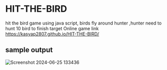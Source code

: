 # HIT-THE-BIRD
hit the bird game using java script, birds fly around hunter ,hunter need to hunt 10 bird to finish target
Online game link https://kasyap2807.github.io/HIT-THE-BIRD/

## sample output

![Screenshot 2024-06-25 133436](https://github.com/kasyap2807/HIT-THE-BIRD/assets/125851796/67b44bf2-d437-49bd-afbf-10cac97eb33c)
